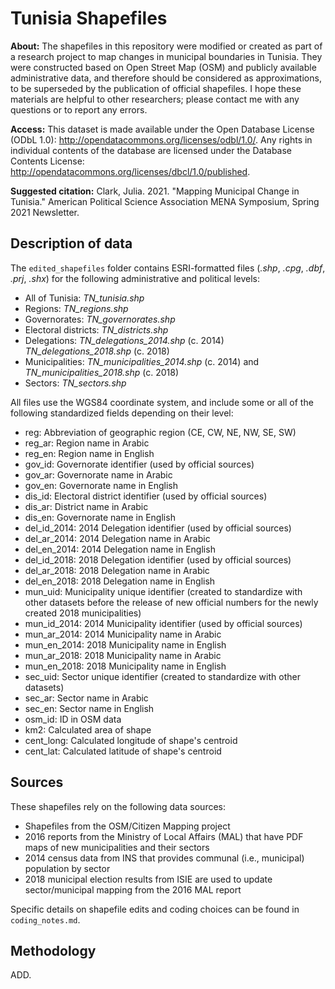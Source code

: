 
# Tunisia Shapefiles

**About:** The shapefiles in this repository were modified or created as part of a research project to map changes in municipal boundaries in Tunisia. They were constructed based on Open Street Map (OSM) and publicly available administrative data, and therefore should be considered as approximations, to be superseded by the publication of official shapefiles. I hope these materials are helpful to other researchers; please contact me with any questions or to report any errors.

**Access:** This dataset is made available under the Open Database License (ODbL 1.0): http://opendatacommons.org/licenses/odbl/1.0/. Any rights in individual contents of the database are licensed under the Database Contents License: http://opendatacommons.org/licenses/dbcl/1.0/published.

**Suggested citation:** Clark, Julia. 2021. "Mapping Municipal Change in Tunisia." American Political Science Association MENA Symposium, Spring 2021 Newsletter.

## Description of data

The `edited_shapefiles` folder contains ESRI-formatted files (*.shp*, *.cpg*, *.dbf*, *.prj*, *.shx*) for the following administrative and political levels:

 - All of Tunisia: *TN_tunisia.shp*
 - Regions: *TN_regions.shp*
 - Governorates: *TN_governorates.shp*
 - Electoral districts: *TN_districts.shp*
 - Delegations: *TN_delegations_2014.shp* (c. 2014) *TN_delegations_2018.shp* (c. 2018)
 - Municipalities: *TN_municipalities_2014.shp* (c. 2014) and *TN_municipalities_2018.shp* (c. 2018)
 - Sectors: *TN_sectors.shp*

All files use the WGS84 coordinate system, and include some or all of the following standardized fields depending on their level:

 - reg: Abbreviation of geographic region (CE, CW, NE, NW, SE, SW)
 - reg_ar: Region name in Arabic
 - reg_en: Region name in English
 - gov_id: Governorate identifier (used by official sources)
 - gov_ar: Governorate name in Arabic
 - gov_en: Governorate name in English
 - dis_id: Electoral district identifier (used by official sources)
 - dis_ar: District name in Arabic
 - dis_en: Governorate name in English
 - del_id_2014: 2014 Delegation identifier (used by official sources)
 - del_ar_2014: 2014 Delegation name in Arabic
 - del_en_2014: 2014 Delegation name in English
 - del_id_2018: 2018 Delegation identifier (used by official sources)
 - del_ar_2018: 2018 Delegation name in Arabic
 - del_en_2018: 2018 Delegation name in English
 - mun_uid: Municipality unique identifier (created to standardize with other datasets before the release of new official numbers for the newly created 2018 municipalities)
 - mun_id_2014: 2014 Municipality identifier (used by official sources)
 - mun_ar_2014: 2014 Municipality name in Arabic
 - mun_en_2014: 2018 Municipality name in English
 - mun_ar_2018: 2018 Municipality name in Arabic
 - mun_en_2018: 2018 Municipality name in English
 - sec_uid: Sector unique identifier (created to standardize with other datasets)
 - sec_ar: Sector name in Arabic
 - sec_en: Sector name in English
 - osm_id: ID in OSM data
 - km2: Calculated area of shape
 - cent_long: Calculated longitude of shape's centroid
 - cent_lat: Calculated latitude of shape's centroid

## Sources

These shapefiles rely on the following data sources:

 - Shapefiles from the OSM/Citizen Mapping project
 - 2016 reports from the Ministry of Local Affairs (MAL) that have PDF maps of new municipalities and their sectors
 - 2014 census data from INS that provides communal (i.e., municipal) population by sector
 - 2018 municipal election results from ISIE are used to update sector/municipal mapping from the 2016 MAL report

Specific details on shapefile edits and coding choices can be found in `coding_notes.md`.

## Methodology

ADD.
